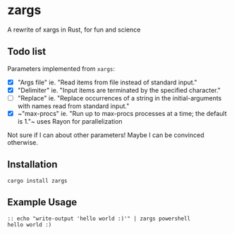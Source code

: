 # zargs
A rewrite of xargs in Rust, for fun and science

Todo list
---------

Parameters implemented from `xargs`:

- [x] "Args file" ie. "Read items from file instead of standard input."
- [x] "Delimiter" ie. "Input items are terminated by the specified character."
- [ ] "Replace" ie. "Replace occurrences of a string in the initial-arguments with names read from standard input."
- [x] ~"max-procs" ie. "Run up to max-procs processes at a time; the default is 1."~ uses Rayon for parallelization

Not sure if I can about other parameters! Maybe I can be convinced otherwise.

Installation
------------

```shell
cargo install zargs
```

Example Usage
-------------
```shell
:: echo "write-output 'hello world :)'" | zargs powershell
hello world :)
```
